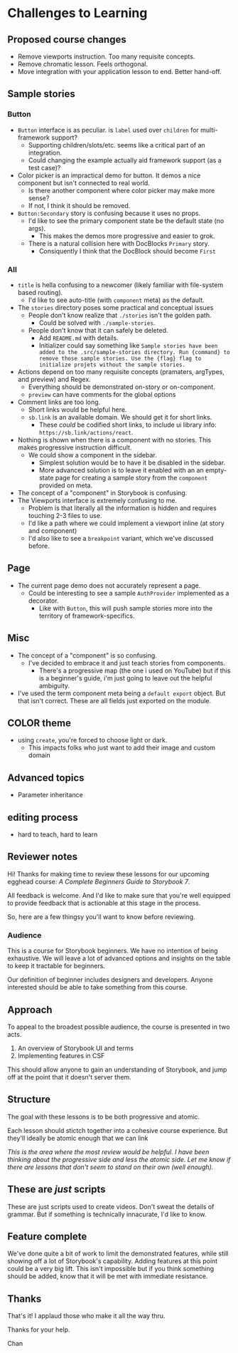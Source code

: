 # Challenges to Learning

## Proposed course changes

- Remove viewports instruction. Too many requisite concepts.
- Remove chromatic lesson. Feels orthogonal.
- Move integration with your application lesson to end. Better hand-off.

## Sample stories

### Button

- `Button` interface is as peculiar. is `label` used over `children` for multi-framework support?
  - Supporting children/slots/etc. seems like a critical part of an integration.
  - Could changing the example actually aid framework support (as a test case)?
- Color picker is an impractical demo for button. It demos a nice component but isn't connected to real world.
  - Is there another component where color picker may make more sense?
  - If not, I think it should be removed.
- `Button:Secondary` story is confusing because it uses no props.
  - I'd like to see the primary component state be the default state (no args).
    - This makes the demos more progressive and easier to grok.
  - There is a natural collision here with DocBlocks `Primary` story.
    - Consiquently I think that the DocBlock should become `First`

### All

- `title` is hella confusing to a newcomer (likely familiar with file-system based routing).
  - I'd like to see auto-title (with `component` meta) as the default.
- The `stories` directory poses some practical and conceptual issues
  - People don't know realize that `./stories` isn't the golden path.
    - Could be solved with `./sample-stories`.
  - People don't know that it can safely be deleted.
    - Add `README.md` with details.
    - Initializer could say something like `Sample stories have been added to the .src/sample-stories directory. Run {command} to remove those sample stories. Use the {flag} flag to initialize projets without the sample stories.`
- Actions depend on too many requisite concepts (pramaters, argTypes, and preview) and Regex.
  - Everything should be demonstrated on-story or on-component.
  - `preview` can have comments for the global options
- Comment links are too long.
  - Short links would be helpful here.
  - `sb.link` is an available domain. We should get it for short links.
    - These _could_ be codified short links, to include ui library info: `https://sb.link/actions/react`.
- Nothing is shown when there is a component with no stories. This makes progressive instruction difficult.
  - We could show a component in the sidebar.
    - Simplest solution would be to have it be disabled in the sidebar.
    - More advanced solution is to leave it enabled with an an empty-state page for creating a sample story from the `component` provided on meta.
- The concept of a "component" in Storybook is confusing.
- The Viewports interface is extremely confusing to me.
  - Problem is that literally all the information is hidden and requires touching 2-3 files to use.
  - I'd like a path where we could implement a viewport inline (at story and component)
  - I'd also like to see a `breakpoint` variant, which we've discussed before.

## Page

- The current page demo does not accurately represent a page.
  - Could be interesting to see a sample `AuthProvider` implemented as a decorator.
    - Like with `Button`, this will push sample stories more into the territory of framework-specifics.

## Misc

- The concept of a "component" is so confusing.
  - I've decided to embrace it and just teach stories from components.
    - There's a progressive map (the one i used on YouTube) but if this is a beginner's guide, i'm just going to leave out the helpful ambiguity.
- I've used the term component meta being a `default export` object. But that isn't correct. These are all fields just exported on the module.

## COLOR theme

- using `create`, you're forced to choose light or dark.
  - This impacts folks who just want to add their image and custom domain

## Advanced topics

- Parameter inheritance

## editing process

- hard to teach, hard to learn

## Reviewer notes

Hi! Thanks for making time to review these lessons for our upcoming egghead course: _A Complete Beginners Guide to Storybook 7_.

All feedback is welcome. And I'd like to make sure that you're well equipped to provide feedback that is actionable at this stage in the process.

So, here are a few thingsy you'll want to know before reviewing.

### Audience

This is a course for Storybook beginners.
We have no intention of being exhaustive.
We will leave a lot of advanced options and insights on the table to keep it tractable for beginners.

Our definition of beginner includes designers and developers.
Anyone interested should be able to take something from this course.

## Approach

To appeal to the broadest possible audience, the course is presented in two acts.

1. An overview of Storybook UI and terms
2. Implementing features in CSF

This should allow anyone to gain an understanding of Storybook, and jump off at the point that it doesn't server them.

## Structure

The goal with these lessons is to be both progressive and atomic.

Each lesson should stictch together into a cohesive course experience.
But they'll ideally be atomic enough that we can link

_This is the area where the most review would be helpful. I have been thinking about the progressive side and less the atomic side. Let me know if there are lessons that don't seem to stand on their own (well enough)._

## These are _just_ scripts

These are just scripts used to create videos.
Don't sweat the details of grammar. But if something is technically innacurate, I'd like to know.

## Feature complete

We've done quite a bit of work to limit the demonstrated features, while still showing off a lot of Storybook's capability.
Adding features at this point could be a very big lift.
This isn't impossible but if you think something should be added, know that it will be met with immediate resistance.

## Thanks

That's it!
I applaud those who make it all the way thru.

Thanks for your help.

Chan
